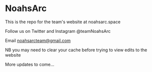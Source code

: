 # NoahsArc

This is the repo for the team's website at noahsarc.space

Follow us on Twitter and Instagram @teamNoahsArc

Email noahsarcteam@gmail.com

NB you may need to clear your cache before trying to view edits to the website

More updates to come...
